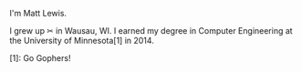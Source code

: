 I'm Matt Lewis.

I grew up ✂ in Wausau, WI. I earned my degree in Computer Engineering at the University of Minnesota[1] in 2014.

[1]: Go Gophers!
